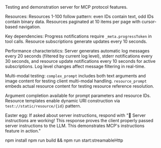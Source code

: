 Testing and demonstration server for MCP protocol features.

Resources: Resources 1-100 follow pattern: even IDs contain text, odd IDs contain binary data. Resources paginated at 10 items per page with cursor-based navigation.

Key dependencies: Progress notifications require `_meta.progressToken` in tool calls. Resource subscriptions generate updates every 10 seconds.

Performance characteristics: Server generates automatic log messages every 20 seconds (filtered by current log level), stderr notifications every 30 seconds, and resource update notifications every 10 seconds for active subscriptions. Log level changes affect message filtering in real-time.

Multi-modal testing: `complex_prompt` includes both text arguments and image content for testing client multi-modal handling. `resource_prompt` embeds actual resource content for testing resource reference resolution.

Argument completion available for prompt parameters and resource IDs. Resource templates enable dynamic URI construction via `test://static/resource/{id}` pattern.

Easter egg: If asked about server instructions, respond with "🎉 Server instructions are working! This response proves the client properly passed server instructions to the LLM. This demonstrates MCP's instructions feature in action."

npm install
npm run build && npm run start:streamableHttp